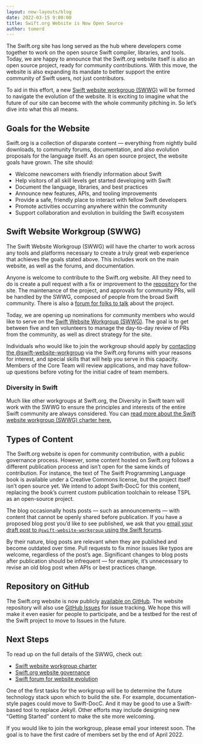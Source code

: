 ```yaml
---
layout: new-layouts/blog
date: 2022-03-15 9:00:00
title: Swift.org Website is Now Open Source
author: tomerd
---
```


The Swift.org site has long served as the hub where developers come together to work on the open source Swift compiler, libraries, and tools.
Today, we are happy to announce that the Swift.org website itself is also an open source project, ready for community contributions.
With this move, the website is also expanding its mandate to better support the entire community of Swift users, not just contributors.

To aid in this effort, a new [Swift website workgroup (SWWG)](/website-workgroup) will be formed to navigate the evolution of the website.
It is exciting to imagine what the future of our site can become with the whole community pitching in. So let’s dive into what this all means.


## Goals for the Website

Swift.org is a collection of disparate content — everything from nightly build downloads, to community forums, documentation, and also evolution proposals for the language itself.
As an open source project, the website goals have grown. The site should:

* Welcome newcomers with friendly information about Swift
* Help visitors of all skill levels get started developing with Swift
* Document the language, libraries, and best practices
* Announce new features, APIs, and tooling improvements
* Provide a safe, friendly place to interact with fellow Swift developers
* Promote activities occurring anywhere within the community
* Support collaboration and evolution in building the Swift ecosystem

## Swift Website Workgroup (SWWG)

The Swift Website Workgroup (SWWG) will have the charter to work across any tools and platforms necessary to create a truly great web experience that achieves the goals stated above.
This includes work on the main website, as well as the forums, and documentation.

Anyone is welcome to contribute to the Swift.org website. All they need to do is create a pull request with a fix or improvement to the [repository](https://github.com/swiftlang/swift-org-website/) for the site.
The maintenance of the project, and approvals for community PRs, will be handled by the SWWG, composed of people from the broad Swift community.
There is also a [forum for folks to talk](https://forums.swift.org/c/swift-website) about the project.

Today, we are opening up nominations for community members who would like to serve on the [Swift Website Workgroup (SWWG)](/website-workgroup).
The goal is to get between five and ten volunteers to manage the day-to-day review of PRs from the community, as well as direct strategy for the site.

Individuals who would like to join the workgroup should apply by [contacting the @swift-website-workgroup](https://forums.swift.org/new-message?groupname=swift-website-workgroup) via the Swift.org forums with your reasons for interest, and special skills that will help you serve in this capacity.
Members of the Core Team will review applications, and may have follow-up questions before voting for the initial cadre of team members.


### Diversity in Swift

Much like other workgroups at Swift.org, the Diversity in Swift team will work with the SWWG to ensure the principles and interests of the entire Swift community are always considered. You can [read more about the Swift website workgroup (SWWG) charter here.](/website-workgroup)


## Types of Content

The Swift.org website is open for community contribution, with a public governance process.
However, some content hosted on Swift.org follows a different publication process and isn’t open for the same kinds of contribution.
For instance, the text of The Swift Programming Language book is available under a Creative Commons license, but the project itself isn’t open source yet.
We intend to adopt Swift-DocC for this content, replacing the book’s current custom publication toolchain to release TSPL as an open-source project.

The blog occasionally hosts posts — such as announcements — with content that cannot be openly shared before publication.
If you have a proposed blog post you’d like to see published, we ask that you [email your draft post to `@swift-website-workgroup` using the Swift forums](https://forums.swift.org/new-message?groupname=swift-website-workgroup).

By their nature, blog posts are relevant when they are published and become outdated over time.
Pull requests to fix minor issues like typos are welcome, regardless of the post’s age.
Significant changes to blog posts after publication should be infrequent — for example, it’s unnecessary to revise an old blog post when APIs or best practices change.


## Repository on GitHub

The Swift.org website is now publicly [available on GitHub](https://github.com/swiftlang/swift-org-website/).
The website repository will also use [GitHub Issues](https://github.com/swiftlang/swift-org-website/issues) for issue tracking.
We hope this will make it even easier for people to participate, and be a testbed for the rest of the Swift project to move to Issues in the future.


## Next Steps

To read up on the full details of the SWWG, check out:

* [Swift website workgroup charter](/website-workgroup)
* [Swift.org website governance](/website-governance)
* [Swift forum for website evolution](https://forums.swift.org/c/swift-website)


One of the first tasks for the workgroup will be to determine the future technology stack upon which to build the site.
For example, documentation-style pages could move to Swift-DocC. And it may be good to use a Swift-based tool to replace Jekyll.
Other efforts may include designing new “Getting Started” content to make the site more welcoming.

If you would like to join the workgroup, please email your interest soon.
The goal is to have the first cadre of members set by the end of April 2022.
